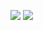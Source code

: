 <a href="https://github.com/Niix-Dan/NoxClient/releases/latest"><img src="https://img.shields.io/github/release/Niix-Dan/NoxClient.svg"></a>
<a href="https://github.com/Niix-Dan/NoxClient/releases/latest"><img src="https://img.shields.io/github/downloads/Niix-Dan/NoxClient/total.svg"></a>
